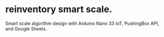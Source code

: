 # reinventory smart scale. 

Smart scale algorithm design with Arduino Nano 33 IoT, PushingBox API, and Google Sheets.



